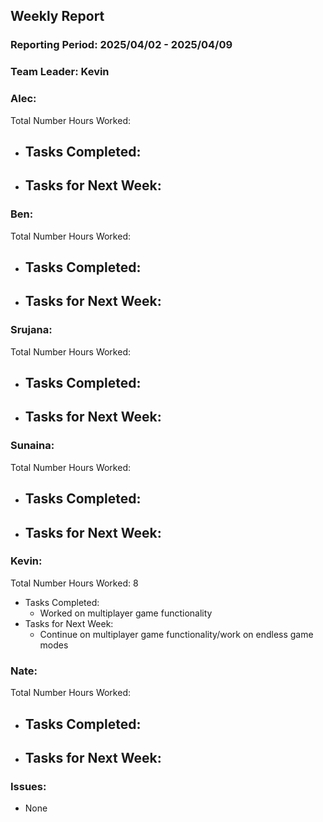 ## **Weekly Report**

### **Reporting Period:** 2025/04/02 - 2025/04/09
### **Team Leader:** Kevin


### **Alec:**
Total Number Hours Worked:
- Tasks Completed:
  - 
- Tasks for Next Week:
  - 


### **Ben:**
Total Number Hours Worked:
- Tasks Completed:
  -
- Tasks for Next Week:
  -


### **Srujana:**
Total Number Hours Worked: 
- Tasks Completed:
  -
- Tasks for Next Week:
  - 


### **Sunaina:**
Total Number Hours Worked: 
- Tasks Completed:
  -
- Tasks for Next Week:
  - 



### **Kevin:**
Total Number Hours Worked: 8
- Tasks Completed:
  - Worked on multiplayer game functionality
- Tasks for Next Week:
  - Continue on multiplayer game functionality/work on endless game modes


### **Nate:**
Total Number Hours Worked: 
- Tasks Completed:
  - 
- Tasks for Next Week:
  - 


### **Issues:**
- None
